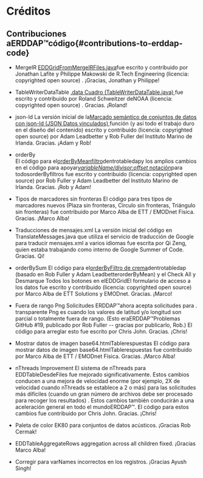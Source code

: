 # Créditos

## Contribuciones aERDDAP™código{#contributions-to-erddap-code} 
* MergeIR
    [EDDGridFromMergeIRFiles.java](/docs/server-admin/datasets#eddgridfrommergeirfiles)fue escrito y contribuido por Jonathan Lafite y Philippe Makowski de R.Tech Engineering (licencia: copyrighted open source) . ¡Gracias, Jonathan y Philippe&#33;
     
* TableWriterDataTable
    [.data Cuadro (TableWriterDataTable.java) ](https://coastwatch.pfeg.noaa.gov/erddap/tabledap/documentation.html#fileType)fue escrito y contribuido por Roland Schweitzer deNOAA  (licencia: copyrighted open source) . Gracias. ¡Roland&#33;
     
* json-ld
La versión inicial de la[Marcado semántico de conjuntos de datos con json-ld (JSON Datos vinculados) ](/docs/server-admin/additional-information#json-ld)función (y así todo el trabajo duro en el diseño del contenido) escrito y contribuido (licencia: copyrighted open source) por Adam Leadbetter y Rob Fuller del Instituto Marino de Irlanda. Gracias. ¡Adam y Rob&#33;
     
*   orderBy  
El código para el[orderByMeanfiltro](https://coastwatch.pfeg.noaa.gov/erddap/tabledap/documentation.html#orderByMean)dentrotabledapy los amplios cambios en el código para apoyar[_variableName/divisor:offset_ notación](https://coastwatch.pfeg.noaa.gov/erddap/tabledap/documentation.html#orderByDivisorOptions)para todosorderByfiltros fue escrito y contribuido (licencia: copyrighted open source) por Rob Fuller y Adam Leadbetter del Instituto Marino de Irlanda. Gracias. ¡Rob y Adam&#33;
     
* Tipos de marcadores sin fronteras
El código para tres tipos de marcadores nuevos (Plaza sin fronteras, Círculo sin fronteras, Triángulo sin fronteras) fue contribuido por Marco Alba de ETT / EMODnet Física. Gracias. ¡Marco Alba&#33;
     
* Traducciones de mensajes.xml
La versión inicial del código en TranslateMessages.java que utiliza el servicio de traducción de Google para traducir mensajes.xml a varios idiomas fue escrita por Qi Zeng, quien estaba trabajando como interno de Google Summer of Code. Gracias. Qi&#33;
     
*   orderBySum
El código para el[orderByFiltro de crema](https://coastwatch.pfeg.noaa.gov/erddap/tabledap/documentation.html#orderBySum)dentrotabledap  (basado en Rob Fuller y Adam LeadbetterorderByMean) y el Check All y Desmarque Todos los botones en elEDDGridEl formulario de acceso a los datos fue escrito y contribuido (licencia: copyrighted open source) por Marco Alba de ETT Solutions y EMODnet. Gracias. ¡Marco&#33;
     
* Fuera de rango Png Solicitudes
    ERDDAP™ahora acepta solicitudes para . transparente Png es cuando los valores de latitud y/o longitud son parcial o totalmente fuera de rango. (Esto eraERDDAP™Problemas GitHub #19, publicado por Rob Fuller -- gracias por publicarlo, Rob.) El código para arreglar esto fue escrito por Chris John. Gracias. ¡Chris&#33;
     
* Mostrar datos de imagen base64.htmlTablerespuestas
El código para mostrar datos de imagen base64.htmlTablerespuestas fue contribuido por Marco Alba de ETT / EMODnet Física. Gracias. ¡Marco Alba&#33;
     
* nThreads Improvement
El sistema de nThreads para EDDTableDesdeFiles fue mejorado significativamente. Estos cambios conducen a una mejora de velocidad enorme (por ejemplo, 2X de velocidad cuando nThreads se establece a 2 o más) para las solicitudes más difíciles (cuando un gran número de archivos debe ser procesado para recoger los resultados) . Estos cambios también conducirán a una aceleración general en todo el mundoERDDAP™. El código para estos cambios fue contribuido por Chris John. Gracias. ¡Chris&#33;

* Paleta de color EK80 para conjuntos de datos acústicos. ¡Gracias Rob Cermak&#33;

* EDDTableAggregateRows aggregation across all children fixed. ¡Gracias Marco Alba&#33;

* Corregir para varNames incorrectos en los registros. ¡Gracias Ayush Singh&#33;
